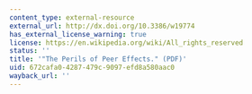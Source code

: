 ```yaml
---
content_type: external-resource
external_url: http://dx.doi.org/10.3386/w19774
has_external_license_warning: true
license: https://en.wikipedia.org/wiki/All_rights_reserved
status: ''
title: '"The Perils of Peer Effects." (PDF)'
uid: 672cafa0-4287-479c-9097-efd8a580aac0
wayback_url: ''
---
```


